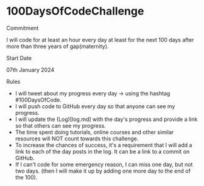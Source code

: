 # 100DaysOfCodeChallenge

Commitment

I will code for at least an hour every day at least for the next 100 days after more than three years of gap(maternity).

Start Date

07th January 2024

Rules

- I will tweet about my progress every day -> using the hashtag #100DaysOfCode.
- I will push code to GitHub every day so that anyone can see my progress.
- I will update the (Log)[log.md] with the day's progress and provide a link so that others can see my progress.
- The time spent doing tutorials, online courses and other similar resources will NOT count towards this challenge.
- To increase the chances of success, it's a requirement that I will add a link to each of the day posts in the log. It can be a link to a commit on GitHub.
- If I can't code for some emergency reason, I can miss one day, but not two days. (then I will make it up by adding one more day to the end of the 100).

